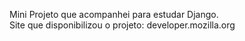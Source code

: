 Mini Projeto que acompanhei para estudar Django.  
Site que disponibilizou o projeto: developer.mozilla.org